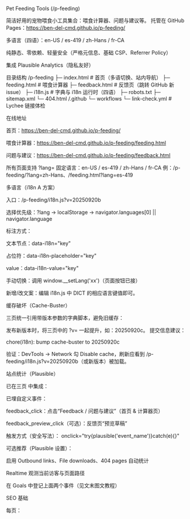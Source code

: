 Pet Feeding Tools (/p-feeding)
<!-- Badges -->






简洁好用的宠物喂食小工具集合：喂食计算器、问题与建议等。
托管在 GitHub Pages：https://ben-del-cmd.github.io/p-feeding/

多语言（四语）：en-US / es-419 / zh-Hans / fr-CA

纯静态、零依赖、轻量安全（严格元信息、基础 CSP、Referrer Policy）

集成 Plausible Analytics（隐私友好）

目录结构
/p-feeding
  ├─ index.html         # 首页（多语切换、站内导航）
  ├─ feeding.html       # 喂食计算器
  ├─ feedback.html      # 反馈页（跳转 GitHub 新 issue）
  ├─ i18n.js            # 字典与 i18n 运行时（四语）
  ├─ robots.txt
  ├─ sitemap.xml
  └─ 404.html
/.github
  └─ workflows
     └─ link-check.yml  # Lychee 链接体检

在线地址

首页：https://ben-del-cmd.github.io/p-feeding/

喂食计算器：https://ben-del-cmd.github.io/p-feeding/feeding.html

问题与建议：https://ben-del-cmd.github.io/p-feeding/feedback.html

所有页面支持 ?lang= 固定语言：en-US / es-419 / zh-Hans / fr-CA
例：/p-feeding/?lang=zh-Hans、/feeding.html?lang=es-419

多语言（i18n A 方案）

入口：/p-feeding/i18n.js?v=20250920b

选择优先级：?lang → localStorage → navigator.languages[0] || navigator.language

标注方式：

文本节点：data-i18n="key"

占位符：data-i18n-placeholder="key"

value：data-i18n-value="key"

手动切换：调用 window.__setLang('xx')（页面按钮已接）

新增/改文案：编辑 i18n.js 中 DICT 的相应语言键值即可。

缓存破坏（Cache-Buster）

三页统一引用带版本参数的字典脚本，避免旧缓存：

<script src="/p-feeding/i18n.js?v=20250920b" defer></script>


发布新版本时，将三页中的 ?v= 一起提升，如：20250920c。
提交信息建议：

chore(i18n): bump cache-buster to 20250920c


验证：DevTools → Network 勾 Disable cache，刷新应看到 /p-feeding/i18n.js?v=20250920b（或新版本）被加载。

站点统计（Plausible）

已在三页 <head> 中集成：

<script defer data-domain="ben-del-cmd.github.io" src="https://plausible.io/js/script.js"></script>


已埋自定义事件：

feedback_click：点击“Feedback / 问题与建议”（首页 & 计算器页）

feedback_preview_click（可选）：反馈页“预览草稿”

触发方式（安全写法）：
onclick="try{plausible('event_name')}catch(e){}"

可选推荐（Plausible 设置）：

启用 Outbound links、File downloads、404 pages 自动统计

Realtime 观测当前访客与页面路径

在 Goals 中登记上面两个事件（见文末图文教程）

SEO 基础

每页：<title>（随 i18n 更新）、<meta name="description">、Open Graph、canonical

sitemap.xml：列出首页/计算器/反馈页（如启用 B 方案多副本，再扩展多语言条目）

robots.txt：允许抓取，必要时对不需收录的页 Disallow: 声明

CI / 质量

Link Check：.github/workflows/link-check.yml（Lychee）

忽略表：.lycheeignore

提交规范：README.md / CONTRIBUTING.md

安全联络：/.well-known/security.txt

本地开发与验证

纯静态：可直接 GitHub 网页编辑 → Commit → 自动发布。

本地预览：可用任意静态 server（如 python -m http.server）。

快速自检：

DevTools → Network 勾 Disable cache

刷新确认 i18n.js?v=... 与 plausible.io/js/script.js 均加载

点击首页/计算器的 Feedback，在 Network 看到 https://plausible.io/api/event（202/200）

提交信息（建议模版）

i18n 升级：chore(i18n): bump cache-buster to 20250920b

SEO/sitemap：chore(seo): update sitemap lastmod to 2025-09-21

事件埋点：feat(analytics): track feedback_click (+ preview)

文档：docs(ops): record i18n A (4 langs) baseline

隐私

使用 Plausible（默认无 Cookie，不收集个人可识别信息），仅用于改进体验。

官方说明：https://plausible.io/privacy-focused-web-analytics

FAQ

Q1：切换语言没生效？
清缓存或 DevTools 勾 Disable cache，确认 i18n.js?v=... 版本一致；再试 ?lang= 强制语言。

Q2：Plausible 没数据/看不到脚本？
可能被浏览器扩展拦截，先禁用拦截器或用隐身窗口测试；确认 <head> 存在脚本标签且 data-domain="ben-del-cmd.github.io"。

Q3：再加新语言？
编辑 i18n.js → DICT 中新增语言键值；如需自动识别，在 normalizeLang() 补规则；三页统一 ?v= 升级。

变更记录（摘要）

2025-09-21

多语言 A（四语）上线

统一 cache-buster（v=20250920b）

Plausible 集成 + 基础自定义事件

SEO 基础标签 & sitemap/robots

Link Check 工作流

许可

MIT License © 2025 ben-del-cmd

Plausible：如何创建 Goals（自定义事件）

前端已埋两类事件：

feedback_click（首页/计算器页的“问题与建议”按钮）

feedback_preview_click（反馈页“预览草稿”按钮，可选）

将它们登记为 Goals：

步骤 1：进入 Goals

登录 plausible.io

选择站点 ben-del-cmd.github.io → 顶部 Settings → 左侧 Goals

如尚未建目录，请在仓库创建 docs/img/，见下方“截图文件放哪里”。

步骤 2：添加 Goal（Custom event）

点击 Add goal

Goal type 选择 Custom event

Event name 填写：feedback_click（与前端一致）

Add goal 保存

同法可再新增一条：feedback_preview_click（可选）

步骤 3：验证

打开网站 → 点击对应按钮触发事件

Plausible 仪表盘 → Realtime 或 Goals 应显示事件/转化

截图文件放哪里（目录约定）

请把步骤截图放到仓库 docs/img/ 目录下，例如：

/docs/img/plausible-goals-step1.png
/docs/img/plausible-goals-step2.png
/docs/img/plausible-goals-step3.png


在 README 中用：

![Step 1 - Open Goals](./docs/img/plausible-goals-step1.png)


现在没有截图也没关系，保留以上占位，后续上传 PNG 即可自动显示。

常见问题（Goals）

事件没出现？
检查是否加载 https://plausible.io/js/script.js，以及是否被广告拦截器屏蔽；事件名需与前端完全一致。

还需要开启 Custom properties 吗？
当前不需要。后续如做 A/B 或主题维度，再启用并在前端传 props:{...}。

提交信息（推荐）：

docs(readme): add badges + Plausible goals how-to with screenshot slots
